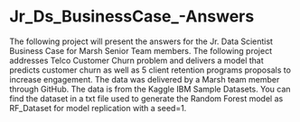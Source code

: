 # Jr_Ds_BusinessCase_-Answers

The following project will present the answers for the Jr. Data Scientist Business Case for Marsh Senior Team members. The following project addresses Telco Customer Churn problem and delivers a model that predicts customer churn as well as 5 client retention programs proposals to increase engagement. The data was delivered by a Marsh team member through GitHub. The data is from the Kaggle IBM Sample Datasets. You can find the dataset in a txt file used to generate the Random Forest model as RF_Dataset for model replication with a seed=1.
